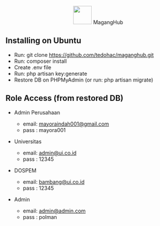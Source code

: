 <p align="center"><img src="http://maganghub.my.id/img/maganghub.png" width="50"> MagangHub</p>

## Installing on Ubuntu
- Run: git clone https://github.com/tedohac/maganghub.git
- Run: composer install
- Create .env file
- Run: php artisan key:generate
- Restore DB on PHPMyAdmin (or run: php artisan migrate)

## Role Access (from restored DB)
- Admin Perusahaan 
    - email: mayoraindah001@gmail.com
    - pass : mayora001

- Universitas
    - email: admin@ui.co.id
    - pass : 12345

- DOSPEM
    - email: bambang@ui.co.id
    - pass : 12345

- Admin
    - email: admin@admin.com
    - pass : polman
